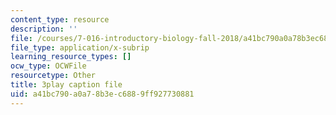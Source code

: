 ```yaml
---
content_type: resource
description: ''
file: /courses/7-016-introductory-biology-fall-2018/a41bc790a0a78b3ec6889ff927730881_rZjwF5z-Xfw.srt
file_type: application/x-subrip
learning_resource_types: []
ocw_type: OCWFile
resourcetype: Other
title: 3play caption file
uid: a41bc790-a0a7-8b3e-c688-9ff927730881
---
```

